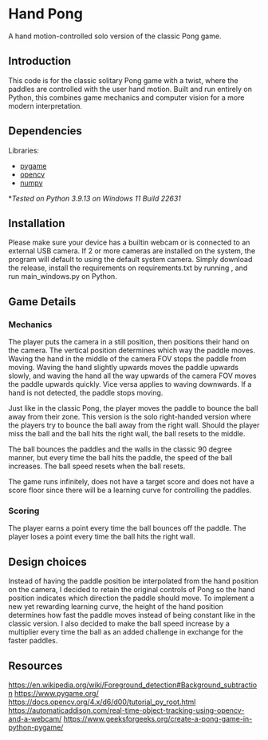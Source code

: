 # Hand Pong
A hand motion-controlled solo version of the classic Pong game.

## Introduction
This code is for the classic solitary Pong game with a twist, where the paddles are controlled with the user hand motion. Built and run entirely on Python, this combines game mechanics and computer vision for a more modern interpretation.

## Dependencies
Libraries:
* [pygame](https://pypi.org/project/pygame/)
* [opencv](https://pypi.org/project/opencv-python/)
* [numpy](https://numpy.org/install/)

**Tested on Python 3.9.13 on Windows 11 Build 22631*

## Installation
Please make sure your device has a builtin webcam or is connected to an external USB camera. If 2 or more cameras are installed on the system, the program will default to using the default system camera. Simply download the release, install the requirements on requirements.txt by running  , and run main_windows.py on Python.

## Game Details

### Mechanics
The player puts the camera in a still position, then positions their hand on the camera. The vertical position determines which way the paddle moves. Waving the hand in the middle of the camera FOV stops the paddle from moving. Waving the hand slightly upwards moves the paddle upwards slowly, and waving the hand all the way upwards of the camera FOV moves the paddle upwards quickly. Vice versa applies to waving downwards. If a hand is not detected, the paddle stops moving.

Just like in the classic Pong, the player moves the paddle to bounce the ball away from their zone. This version is the solo right-handed version where the players try to bounce the ball away from the right wall. Should the player miss the ball and the ball hits the right wall, the ball resets to the middle.

The ball bounces the paddles and the walls in the classic 90 degree manner, but every time the ball hits the paddle, the speed of the ball increases. The ball speed resets when the ball resets.

The game runs infinitely, does not have a target score and does not have a score floor since there will be a learning curve for controlling the paddles.

### Scoring
The player earns a point every time the ball bounces off the paddle. The player loses a point every time the ball hits the right wall.

## Design choices
Instead of having the paddle position be interpolated from the hand position on the camera, I decided to retain the original controls of Pong so the hand position indicates which direction the paddle should move. To implement a new yet rewarding learning curve, the height of the hand position determines how fast the paddle moves instead of being constant like in the classic version. I also decided to make the ball speed increase by a multiplier every time the ball as an added challenge in exchange for the faster paddles.

## Resources
https://en.wikipedia.org/wiki/Foreground_detection#Background_subtraction
https://www.pygame.org/
https://docs.opencv.org/4.x/d6/d00/tutorial_py_root.html
https://automaticaddison.com/real-time-object-tracking-using-opencv-and-a-webcam/
https://www.geeksforgeeks.org/create-a-pong-game-in-python-pygame/